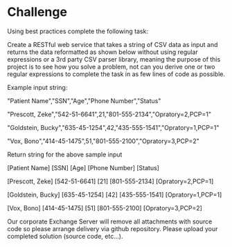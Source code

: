 # Challenge
Using best practices complete the following task:

Create a RESTful web service that takes a string of CSV data as input and returns the data reformatted as shown below without using regular expressions or a 3rd party CSV parser library, meaning the purpose of this project is to see how you solve a problem, not can you derive one or two regular expressions to complete the task in as few lines of code as possible.

Example input string:

"Patient Name","SSN","Age","Phone Number","Status"

"Prescott, Zeke","542-51-6641",21,"801-555-2134","Opratory=2,PCP=1"

"Goldstein, Bucky","635-45-1254",42,"435-555-1541","Opratory=1,PCP=1"

"Vox, Bono","414-45-1475",51,"801-555-2100","Opratory=3,PCP=2"

Return string for the above sample input

[Patient Name] [SSN] [Age] [Phone Number] [Status]

[Prescott, Zeke] [542-51-6641] [21] [801-555-2134] [Opratory=2,PCP=1]

[Goldstein, Bucky] [635-45-1254] [42] [435-555-1541] [Opratory=1,PCP=1]

[Vox, Bono] [414-45-1475] [51] [801-555-2100] [Opratory=3,PCP=2]

Our corporate Exchange Server will remove all attachments with source code so please arrange delivery via github repository. Please upload your completed solution (source code, etc…).
